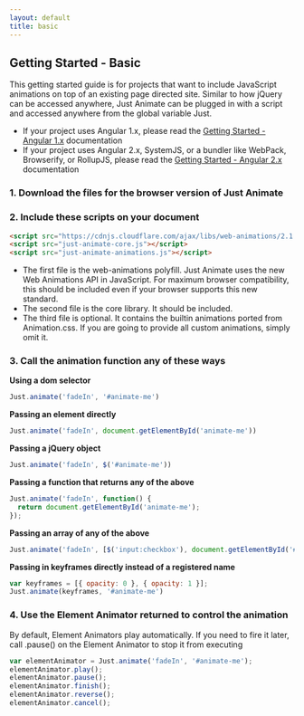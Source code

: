```yaml
---
layout: default
title: basic
---
```


## Getting Started - Basic

This getting started guide is for projects that want to include JavaScript animations on top of an existing page directed site.  Similar to how jQuery can be accessed anywhere, Just Animate can be plugged in with a script and accessed anywhere from the global variable Just.  

- If your project uses Angular 1.x, please read the [Getting Started - Angular 1.x](/getting-started/angular1) documentation
- If your project uses Angular 2.x, SystemJS, or a bundler like WebPack, Browserify, or RollupJS, please read the [Getting Started - Angular 2.x](/getting-started/angular2) documentation

### 1. Download the files for the browser version of Just Animate

### 2. Include these scripts on your document

``` html
<script src="https://cdnjs.cloudflare.com/ajax/libs/web-animations/2.1.4/web-animations.min.js"></script>
<script src="just-animate-core.js"></script>
<script src="just-animate-animations.js"></script>
```
  
  - The first file is the web-animations polyfill. Just Animate uses the new Web Animations API in JavaScript.  For maximum browser compatibility, this should be included even if your browser supports this new standard. 
  - The second file is the core library.  It should be included.
  - The third file is optional.  It contains the builtin animations ported from Animation.css.  If you are going to provide all custom animations, simply omit it.

### 3. Call the animation function any of these ways

  **Using a dom selector**
  
``` javascript
Just.animate('fadeIn', '#animate-me')
```
 
  **Passing an element directly**
  
``` javascript
Just.animate('fadeIn', document.getElementById('animate-me'))
```
 

  **Passing a jQuery object**
  
``` javascript
Just.animate('fadeIn', $('#animate-me'))
```
  
  
  **Passing a function that returns any of the above**
  
``` javascript
Just.animate('fadeIn', function() {
  return document.getElementById('animate-me');
});
```
  
  **Passing an array of any of the above**
 
``` javascript
Just.animate('fadeIn', [$('input:checkbox'), document.getElementById('#animate-me')]);
```

  **Passing in keyframes directly instead of a registered name**

``` javascript
var keyframes = [{ opacity: 0 }, { opacity: 1 }];
Just.animate(keyframes, '#animate-me')
```
 
### 4. Use the Element Animator returned to control the animation
 
 By default, Element Animators play automatically. If you need to fire it later, call .pause() on the Element Animator to stop it from executing
 
``` javascript
var elementAnimator = Just.animate('fadeIn', '#animate-me');
elementAnimator.play();
elementAnimator.pause();
elementAnimator.finish();
elementAnimator.reverse();
elementAnimator.cancel();
```
